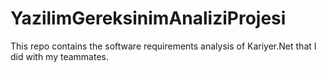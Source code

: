 # YazilimGereksinimAnaliziProjesi
This repo contains the software requirements analysis of Kariyer.Net that I did with my teammates.
